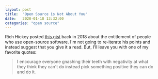```yaml
---
layout: post
title:  "Open Source is Not About You"
date:   2020-01-18 13:32:00
categories: "open source"
---
```


Rich Hickey posted [this gist](https://gist.github.com/richhickey/1563cddea1002958f96e7ba9519972d9)
back in 2018 about the entitlement of people who use open-source software. I'm not going to re-iterate his points and instead suggest that you give it a read. But, I'll leave you with one of my favorite quotes:

> I encourage everyone gnashing their teeth with negativity at what they
> think they can't do instead pick something positive they can do and do it.

